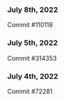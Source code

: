 ### July 8th, 2022

Commit #110118

### July 5th, 2022

Commit #314353


### July 4th, 2022

Commit #72281
